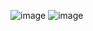 ![image](https://user-images.githubusercontent.com/33195517/191179329-2f1b5053-fcca-4077-979c-5f13d876692b.png)
![image](https://user-images.githubusercontent.com/33195517/191179364-63ca414f-6fd6-4646-b3a5-a8394e62cf6a.png)
